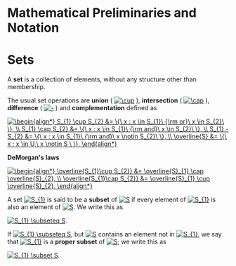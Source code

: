 Mathematical Preliminaries and Notation
=======================================

# Sets

A **set** is a collection of elements, without any structure other than membership.

The usual set operations are **union** ( <a href="https://www.codecogs.com/eqnedit.php?latex=\cup" target="_blank"><img src="https://latex.codecogs.com/gif.latex?\cup" title="\cup" /></a> ), **intersection** ( <a href="https://www.codecogs.com/eqnedit.php?latex=\cap" target="_blank"><img src="https://latex.codecogs.com/gif.latex?\cap" title="\cap" /></a> ), **difference** ( <a href="https://www.codecogs.com/eqnedit.php?latex=-" target="_blank"><img src="https://latex.codecogs.com/gif.latex?-" title="-" /></a> ) and **complementation** defined as

<a href="https://www.codecogs.com/eqnedit.php?latex=\begin{align*}&space;S_{1}&space;\cup&space;S_{2}&space;&=&space;\{\&space;x&space;:&space;x&space;\in&space;S_{1}\&space;{\rm&space;or}\&space;x&space;\in&space;S_{2}\&space;\},&space;\\&space;S_{1}&space;\cap&space;S_{2}&space;&=&space;\{\&space;x&space;:&space;x&space;\in&space;S_{1}\&space;{\rm&space;and}\&space;x&space;\in&space;S_{2}\&space;\},&space;\\&space;S_{1}&space;-&space;S_{2}&space;&=&space;\{\&space;x&space;:&space;x&space;\in&space;S_{1}\&space;{\rm&space;and}\&space;x&space;\notin&space;S_{2}\&space;\},&space;\\&space;\overline{S}&space;&=&space;\{\&space;x&space;:&space;x&space;\in&space;U,\&space;x&space;\notin&space;S&space;\&space;\}.&space;\end{align*}" target="_blank"><img src="https://latex.codecogs.com/gif.latex?\begin{align*}&space;S_{1}&space;\cup&space;S_{2}&space;&=&space;\{\&space;x&space;:&space;x&space;\in&space;S_{1}\&space;{\rm&space;or}\&space;x&space;\in&space;S_{2}\&space;\},&space;\\&space;S_{1}&space;\cap&space;S_{2}&space;&=&space;\{\&space;x&space;:&space;x&space;\in&space;S_{1}\&space;{\rm&space;and}\&space;x&space;\in&space;S_{2}\&space;\},&space;\\&space;S_{1}&space;-&space;S_{2}&space;&=&space;\{\&space;x&space;:&space;x&space;\in&space;S_{1}\&space;{\rm&space;and}\&space;x&space;\notin&space;S_{2}\&space;\},&space;\\&space;\overline{S}&space;&=&space;\{\&space;x&space;:&space;x&space;\in&space;U,\&space;x&space;\notin&space;S&space;\&space;\}.&space;\end{align*}" title="\begin{align*} S_{1} \cup S_{2} &= \{\ x : x \in S_{1}\ {\rm or}\ x \in S_{2}\ \}, \\ S_{1} \cap S_{2} &= \{\ x : x \in S_{1}\ {\rm and}\ x \in S_{2}\ \}, \\ S_{1} - S_{2} &= \{\ x : x \in S_{1}\ {\rm and}\ x \notin S_{2}\ \}, \\ \overline{S} &= \{\ x : x \in U,\ x \notin S \ \}. \end{align*}" /></a>

**DeMorgan's laws**

<a href="https://www.codecogs.com/eqnedit.php?latex=\begin{align*}&space;\overline{S_{1}\cup&space;S_{2}}&space;&=&space;\overline{S}_{1}&space;\cap&space;\overline{S}_{2},&space;\\&space;\overline{S_{1}\cap&space;S_{2}}&space;&=&space;\overline{S}_{1}&space;\cup&space;\overline{S}_{2}.&space;\end{align*}" target="_blank"><img src="https://latex.codecogs.com/gif.latex?\begin{align*}&space;\overline{S_{1}\cup&space;S_{2}}&space;&=&space;\overline{S}_{1}&space;\cap&space;\overline{S}_{2},&space;\\&space;\overline{S_{1}\cap&space;S_{2}}&space;&=&space;\overline{S}_{1}&space;\cup&space;\overline{S}_{2}.&space;\end{align*}" title="\begin{align*} \overline{S_{1}\cup S_{2}} &= \overline{S}_{1} \cap \overline{S}_{2}, \\ \overline{S_{1}\cap S_{2}} &= \overline{S}_{1} \cup \overline{S}_{2}. \end{align*}" /></a>

A set <a href="https://www.codecogs.com/eqnedit.php?latex=S_{1}" target="_blank"><img src="https://latex.codecogs.com/gif.latex?S_{1}" title="S_{1}" /></a> is said to be a **subset** of <a href="https://www.codecogs.com/eqnedit.php?latex=S" target="_blank"><img src="https://latex.codecogs.com/gif.latex?S" title="S" /></a> if every element of <a href="https://www.codecogs.com/eqnedit.php?latex=S_{1}" target="_blank"><img src="https://latex.codecogs.com/gif.latex?S_{1}" title="S_{1}" /></a> is also an element of <a href="https://www.codecogs.com/eqnedit.php?latex=S" target="_blank"><img src="https://latex.codecogs.com/gif.latex?S" title="S" /></a>. We write this as

<a href="https://www.codecogs.com/eqnedit.php?latex=S_{1}&space;\subseteq&space;S" target="_blank"><img src="https://latex.codecogs.com/gif.latex?S_{1}&space;\subseteq&space;S" title="S_{1} \subseteq S" /></a>.

If <a href="https://www.codecogs.com/eqnedit.php?latex=S_{1}&space;\subseteq&space;S" target="_blank"><img src="https://latex.codecogs.com/gif.latex?S_{1}&space;\subseteq&space;S" title="S_{1} \subseteq S" /></a>, but <a href="https://www.codecogs.com/eqnedit.php?latex=S" target="_blank"><img src="https://latex.codecogs.com/gif.latex?S" title="S" /></a> contains an element not in <a href="https://www.codecogs.com/eqnedit.php?latex=S_{1}" target="_blank"><img src="https://latex.codecogs.com/gif.latex?S_{1}" title="S_{1}" /></a>, we say that <a href="https://www.codecogs.com/eqnedit.php?latex=S_{1}" target="_blank"><img src="https://latex.codecogs.com/gif.latex?S_{1}" title="S_{1}" /></a> is a **proper subset** of <a href="https://www.codecogs.com/eqnedit.php?latex=S" target="_blank"><img src="https://latex.codecogs.com/gif.latex?S" title="S" /></a>; we write this as

<a href="https://www.codecogs.com/eqnedit.php?latex=S_{1}&space;\subset&space;S" target="_blank"><img src="https://latex.codecogs.com/gif.latex?S_{1}&space;\subset&space;S" title="S_{1} \subset S" /></a>.
